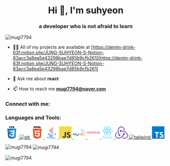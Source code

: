 <h1 align="center">Hi 👋, I'm suhyeon</h1>
<h3 align="center">a developer who is not afraid to learn</h3>

<p align="left"> <img src="https://komarev.com/ghpvc/?username=mugi7794&label=Profile%20views&color=0e75b6&style=flat" alt="mugi7794" /> </p>

- 👨‍💻 All of my projects are available at [https://denim-drink-63f.notion.site/JUNG-SUHYEON-S-Notion-83acc3a8ea5e43298bae7d85b9cfb261](https://denim-drink-63f.notion.site/JUNG-SUHYEON-S-Notion-83acc3a8ea5e43298bae7d85b9cfb261)

- 💬 Ask me about **react**

- 📫 How to reach me **mugi7794@naver.com**

<h3 align="left">Connect with me:</h3>
<p align="left">
</p>

<h3 align="left">Languages and Tools:</h3>
<p align="left"> <a href="https://www.w3schools.com/css/" target="_blank" rel="noreferrer"> <img src="https://raw.githubusercontent.com/devicons/devicon/master/icons/css3/css3-original-wordmark.svg" alt="css3" width="40" height="40"/> </a> <a href="https://git-scm.com/" target="_blank" rel="noreferrer"> <img src="https://www.vectorlogo.zone/logos/git-scm/git-scm-icon.svg" alt="git" width="40" height="40"/> </a> <a href="https://www.w3.org/html/" target="_blank" rel="noreferrer"> <img src="https://raw.githubusercontent.com/devicons/devicon/master/icons/html5/html5-original-wordmark.svg" alt="html5" width="40" height="40"/> </a> <a href="https://www.java.com" target="_blank" rel="noreferrer"> <img src="https://raw.githubusercontent.com/devicons/devicon/master/icons/java/java-original.svg" alt="java" width="40" height="40"/> </a> <a href="https://developer.mozilla.org/en-US/docs/Web/JavaScript" target="_blank" rel="noreferrer"> <img src="https://raw.githubusercontent.com/devicons/devicon/master/icons/javascript/javascript-original.svg" alt="javascript" width="40" height="40"/> </a> <a href="https://www.mysql.com/" target="_blank" rel="noreferrer"> <img src="https://raw.githubusercontent.com/devicons/devicon/master/icons/mysql/mysql-original-wordmark.svg" alt="mysql" width="40" height="40"/> </a> <a href="https://www.oracle.com/" target="_blank" rel="noreferrer"> <img src="https://raw.githubusercontent.com/devicons/devicon/master/icons/oracle/oracle-original.svg" alt="oracle" width="40" height="40"/> </a> <a href="https://reactjs.org/" target="_blank" rel="noreferrer"> <img src="https://raw.githubusercontent.com/devicons/devicon/master/icons/react/react-original-wordmark.svg" alt="react" width="40" height="40"/> </a> <a href="https://redux.js.org" target="_blank" rel="noreferrer"> <img src="https://raw.githubusercontent.com/devicons/devicon/master/icons/redux/redux-original.svg" alt="redux" width="40" height="40"/> </a> <a href="https://tailwindcss.com/" target="_blank" rel="noreferrer"> <img src="https://www.vectorlogo.zone/logos/tailwindcss/tailwindcss-icon.svg" alt="tailwind" width="40" height="40"/> </a> <a href="https://www.typescriptlang.org/" target="_blank" rel="noreferrer"> <img src="https://raw.githubusercontent.com/devicons/devicon/master/icons/typescript/typescript-original.svg" alt="typescript" width="40" height="40"/> </a> </p>

<p><img align="left" src="https://github-readme-stats.vercel.app/api/top-langs?username=mugi7794&show_icons=true&locale=en&layout=compact" alt="mugi7794" /></p>

<p>&nbsp;<img align="center" src="https://github-readme-stats.vercel.app/api?username=mugi7794&show_icons=true&locale=en" alt="mugi7794" /></p>

<p><img align="center" src="https://github-readme-streak-stats.herokuapp.com/?user=mugi7794&" alt="mugi7794" /></p>
